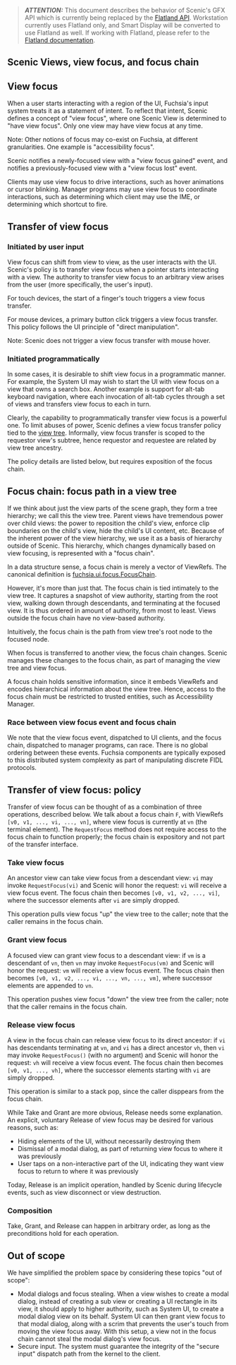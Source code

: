> **_ATTENTION:_** This document describes the behavior of Scenic's GFX API which is currently being replaced by the [Flatland API](/docs/concepts/ui/scenic/flatland/index.md). Workstation currently uses Flatland only, and Smart Display will be converted to use Flatland as well. If working with Flatland, please refer to the [Flatland documentation](/docs/concepts/ui/index.md).

## Scenic Views, view focus, and focus chain

## View focus

When a user starts interacting with a region of the UI, Fuchsia's input system
treats it as a statement of intent. To reflect that intent, Scenic defines a
concept of "view focus", where one Scenic View is determined to "have view
focus". Only one view may have view focus at any time.

Note: Other notions of focus may co-exist on Fuchsia, at different
granularities. One example is "accessibility focus".

Scenic notifies a newly-focused view with a "view focus gained" event, and
notifies a previously-focused view with a "view focus lost" event.

Clients may use view focus to drive interactions, such as hover animations or
cursor blinking. Manager programs may use view focus to coordinate interactions,
such as determining which client may use the IME, or determining which shortcut
to fire.

## Transfer of view focus

### Initiated by user input

View focus can shift from view to view, as the user interacts with the UI.
Scenic's policy is to transfer view focus when a pointer starts interacting with
a view. The authority to transfer view focus to an arbitrary view arises from
the user (more specifically, the user's input).

For touch devices, the start of a finger's touch triggers a view focus transfer.

For mouse devices, a primary button click triggers a view focus transfer. This
policy follows the UI principle of "direct manipulation".

Note: Scenic does not trigger a view focus transfer with mouse hover.

### Initiated programmatically

In some cases, it is desirable to shift view focus in a programmatic manner. For
example, the System UI may wish to start the UI with view focus on a view that
owns a search box. Another example is support for alt-tab keyboard navigation,
where each invocation of alt-tab cycles through a set of views and transfers
view focus to each in turn.

Clearly, the capability to programmatically transfer view focus is a powerful
one. To limit abuses of power, Scenic defines a view focus transfer policy tied
to the [view tree](view_ref.md). Informally, view focus transfer is scoped to
the requestor view's subtree, hence requestor and requestee are related by view
tree ancestry.

The policy details are listed below, but requires exposition of the focus chain.

## Focus chain: focus path in a view tree

If we think about just the view parts of the scene graph, they form a tree
hierarchy; we call this the view tree. Parent views have tremendous power over
child views: the power to reposition the child's view, enforce clip boundaries
on the child's view, hide the child's UI content, etc. Because of the inherent
power of the view hierarchy, we use it as a basis of hierarchy outside of
Scenic. This hierarchy, which changes dynamically based on view focusing, is
represented with a "focus chain".

In a data structure sense, a focus chain is merely a vector of ViewRefs. The
canonical definition is
[fuchsia.ui.focus.FocusChain](/sdk/fidl/fuchsia.ui.focus/focus_chain.fidl).

However, it's more than just that. The focus chain is tied intimately to the
view tree. It captures a snapshot of view authority, starting from the root
view, walking down through descendants, and terminating at the focused view. It
is thus ordered in amount of authority, from most to least. Views outside the
focus chain have no view-based authority.

Intuitively, the focus chain is the path from view tree's root node to the
focused node.

When focus is transferred to another view, the focus chain changes. Scenic
manages these changes to the focus chain, as part of managing the view tree and
view focus.

A focus chain holds sensitive information, since it embeds ViewRefs and encodes
hierarchical information about the view tree. Hence, access to the focus chain
must be restricted to trusted entities, such as Accessibility Manager.

### Race between view focus event and focus chain

We note that the view focus event, dispatched to UI clients, and the focus
chain, dispatched to manager programs, can race. There is no global ordering
between these events. Fuchsia components are typically exposed to this
distributed system complexity as part of manipulating discrete FIDL protocols.

## Transfer of view focus: policy

Transfer of view focus can be thought of as a combination of three operations,
described below. We talk about a focus chain `F`, with ViewRefs `[v0, v1, ...,
vi, ..., vn]`, where view focus is currently at `vn` (the terminal element). The
`RequestFocus` method does not require access to the focus chain to function
properly; the focus chain is expository and not part of the transfer interface.

### Take view focus

An ancestor view can take view focus from a descendant view: `vi` may invoke
`RequestFocus(vi)` and Scenic will honor the request: `vi` will receive a view
focus event. The focus chain then becomes `[v0, v1, v2, ..., vi]`, where the
successor elements after `vi` are simply dropped.

This operation pulls view focus "up" the view tree to the caller; note that the
caller remains in the focus chain.

### Grant view focus

A focused view can grant view focus to a descendant view: if `vm` is a
descendant of `vn`, then `vn` may invoke `RequestFocus(vm)` and Scenic will
honor the request: `vm` will receive a view focus event. The focus chain then
becomes `[v0, v1, v2, ..., vi, ..., vn, ..., vm]`, where successor elements are
appended to `vn`.

This operation pushes view focus "down" the view tree from the caller; note that
the caller remains in the focus chain.

### Release view focus

A view in the focus chain can release view focus to its direct ancestor: if `vi`
has descendants terminating at `vn`, and `vi` has a direct ancestor `vh`, then
`vi` may invoke `RequestFocus()` (with no argument) and Scenic will honor the
request: `vh` will receive a view focus event. The focus chain then becomes
`[v0, v1, ..., vh]`, where the successor elements starting with `vi` are simply
dropped.

This operation is similar to a stack pop, since the caller disppears from the
focus chain.

While Take and Grant are more obvious, Release needs some explanation. An
explicit, voluntary Release of view focus may be desired for various reasons,
such as:

-   Hiding elements of the UI, without necessarily destroying them
-   Dismissal of a modal dialog, as part of returning view focus to where it was
    previously
-   User taps on a non-interactive part of the UI, indicating they want view
    focus to return to where it was previously

Today, Release is an implicit operation, handled by Scenic during lifecycle
events, such as view disconnect or view destruction.

### Composition

Take, Grant, and Release can happen in arbitrary order, as long as the
preconditions hold for each operation.

## Out of scope

We have simplified the problem space by considering these topics "out of scope":

-   Modal dialogs and focus stealing. When a view wishes to create a modal
    dialog, instead of creating a sub view or creating a UI rectangle in its
    view, it should apply to higher authority, such as System UI, to create a
    modal dialog view on its behalf. System UI can then grant view focus to that
    modal dialog, along with a scrim that prevents the user's touch from moving
    the view focus away. With this setup, a view not in the focus chain cannot
    steal the modal dialog's view focus.
-   Secure input. The system must guarantee the integrity of the "secure input"
    dispatch path from the kernel to the client.
